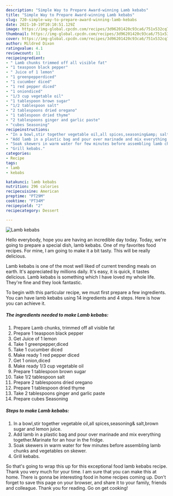 ```yaml
---
description: "Simple Way to Prepare Award-winning Lamb kebabs"
title: "Simple Way to Prepare Award-winning Lamb kebabs"
slug: 720-simple-way-to-prepare-award-winning-lamb-kebabs
date: 2021-10-19T10:10:51.129Z
image: https://img-global.cpcdn.com/recipes/3d96201420c93ca6/751x532cq70/lamb-kebabs-recipe-main-photo.jpg
thumbnail: https://img-global.cpcdn.com/recipes/3d96201420c93ca6/751x532cq70/lamb-kebabs-recipe-main-photo.jpg
cover: https://img-global.cpcdn.com/recipes/3d96201420c93ca6/751x532cq70/lamb-kebabs-recipe-main-photo.jpg
author: Mildred Dixon
ratingvalue: 4.1
reviewcount: 11
recipeingredient:
- " Lamb chunks trimmed off all visible fat"
- "1 teaspoon black pepper"
- " Juice of 1 lemon"
- "1 greenpepperdiced"
- "1 cucumber diced"
- "1 red pepper diced"
- "1 oniondiced"
- "1/3 cup vegetable oil"
- "1 tablespoon brown sugar"
- "1/2 tablespoon salt"
- "2 tablespoons dried oregano"
- "1 tablespoon dried thyme"
- "2 tablespoons ginger and garlic paste"
- "cubes Seasoning"
recipeinstructions:
- "In a bowl,stir together vegetable oil,all spices,seasoning&amp; salt,brown sugar and lemon juice."
- "Add lamb in a plastic bag and pour over marinade and mix everything together.Marinate for an hour in the fridge."
- "Soak skewers in warm water for few minutes before assembling lamb chunks and vegetables on skewer."
- "Grill kebabs."
categories:
- Recipe
tags:
- lamb
- kebabs

katakunci: lamb kebabs 
nutrition: 296 calories
recipecuisine: American
preptime: "PT29M"
cooktime: "PT34M"
recipeyield: "2"
recipecategory: Dessert

---
```



![Lamb kebabs](https://img-global.cpcdn.com/recipes/3d96201420c93ca6/751x532cq70/lamb-kebabs-recipe-main-photo.jpg)

Hello everybody, hope you are having an incredible day today. Today, we're going to prepare a special dish, lamb kebabs. One of my favorites food recipes. For mine, I am going to make it a bit tasty. This will be really delicious.

Lamb kebabs is one of the most well liked of current trending meals on earth. It's appreciated by millions daily. It's easy, it is quick, it tastes delicious. Lamb kebabs is something which I have loved my whole life. They're fine and they look fantastic.




To begin with this particular recipe, we must first prepare a few ingredients. You can have lamb kebabs using 14 ingredients and 4 steps. Here is how you can achieve it.

<!--inarticleads1-->

##### The ingredients needed to make Lamb kebabs:

1. Prepare  Lamb chunks, trimmed off all visible fat
1. Prepare 1 teaspoon black pepper
1. Get  Juice of 1 lemon
1. Take 1 greenpepper,diced
1. Take 1 cucumber diced
1. Make ready 1 red pepper diced
1. Get 1 onion,diced
1. Make ready 1/3 cup vegetable oil
1. Prepare 1 tablespoon brown sugar
1. Take 1/2 tablespoon salt
1. Prepare 2 tablespoons dried oregano
1. Prepare 1 tablespoon dried thyme
1. Take 2 tablespoons ginger and garlic paste
1. Prepare cubes Seasoning




<!--inarticleads2-->

##### Steps to make Lamb kebabs:

1. In a bowl,stir together vegetable oil,all spices,seasoning&amp; salt,brown sugar and lemon juice.
1. Add lamb in a plastic bag and pour over marinade and mix everything together.Marinate for an hour in the fridge.
1. Soak skewers in warm water for few minutes before assembling lamb chunks and vegetables on skewer.
1. Grill kebabs.




So that's going to wrap this up for this exceptional food lamb kebabs recipe. Thank you very much for your time. I am sure that you can make this at home. There is gonna be interesting food in home recipes coming up. Don't forget to save this page on your browser, and share it to your family, friends and colleague. Thank you for reading. Go on get cooking!
